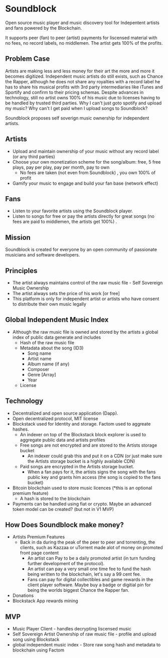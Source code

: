 # Soundblock
Open source music player and music discovery tool for Indepentent artists and fans powered by the Blockchain. 

It supports peer (fan) to peer (artist) payments for liscensed material with no fees, no record labels, no middlemen. The artist gets 100% of the profits. 

## Problem Case
Artists are making less and less money for their art the more and more it becomes digitized. Independent music artists do still exists, such as Chance the Rapper, although he does not share any royalties with a record label he has to share his musical profits with 3rd party intermediaries like iTunes and Sportify and confirm to their pricing schemas. Despite advances in technology, still no artist owns 100% of his music due to licenses having to be handled by trusted third parties. Why I can't just goto spotify and upload my music? Why can't I get paid when I upload songs to Soundblock? 

Soundblock proposes self soverign music ownership for independent artists. 

## Artists
-  Upload and maintain ownership of your music without any record label (or any third parties)
-  Choose your own monetization scheme for the song/album: free, 5 free plays, pay per play, pay per month, pay to own 
   -  No fees are taken (not even from Soundblock) , you own 100% of profit
- Gamify your music to engage and build your fan base (network effect)

## Fans
- Listen to your favorite artists using the Soundblock player.
- Listen to songs for free or pay the artists directly for great songs (no fees are paid to middlemen, the artists get 100%) .


## Mission
Soundblock is created for everyone by an open community of passionate musicians and software developers.  

## Principles
- The artist always maintains control of the raw music file - Self Sovereign Music Ownership
- The artist always sets the price of his work [or free]
- This platform is only for independent artist or artists who have consent to distribute their own music legally

## Global Independent Music Index
- Although the raw music file is owned and stored by the artists a global index of public data generate and includes
  - Hash of the raw music file
  - Metadata about the song (ID3)
    - Song name
    - Artist name
    - Album name (if any)
    - Composer
    - Genre [Array]
    - Year
  - License

## Technology
- Decentralized and open source application (Dapp). 
- Open decentralized protocol, MIT license
- Blockstack used for Identity and  storage. Factom used to aggreate hashes. 
  - An indexer on top of the Blockstack block explorer is used to aggregate public data and artists profiles
  - Free songs are not encrypted and are stored to the Artists storage bucket
    - An indexer could grab this and put it on a CDN (or just make sure the Artists storage bucket is a highly available CDN)
  - Paid songs are encrypted in the Artists storage bucket. 
    - When a fan pays for it, the artists signs the song with the fans public key and grants him access (the song is copied to the fans bucket)
- Bitcoin blockchain used to store music licences (*this is an optional premium feature)
  - A hash is stored to the blockchain
- Payments can be handled using fiat or crypto. Maybe an advanced token model can be created? (but not in V1 MVP)

## How Does Soundblock make money?
- Artists Premium Features
  - Back in da during the peak of the peer to peer and torrenting,  the clients, such as Kazzaa or uTorrent made alot of money on promoted front page content
    - An artist can Pay to be a daily promoted artist (in turn funding further development of the protocol).
    - An artist can pay a very small one time fee to fund the hash being written to the blockchain, let's say a 99 cent fee. 
    - Fans can pay for digital collectibles and game rewards in the client player software. Maybe buy a badge or digitial pin for being the worlds biggest Chance the Rapper fan.
- Donations
- Blockstack App rewards mining 

## MVP
- Music Player Client - handles decrypting liscensed music
- Self Sovereign Artist Ownership of raw music file - profile and upload song using Blockstack
- global independent music index - Store raw song hash and metadata to blockchain using Factom 
